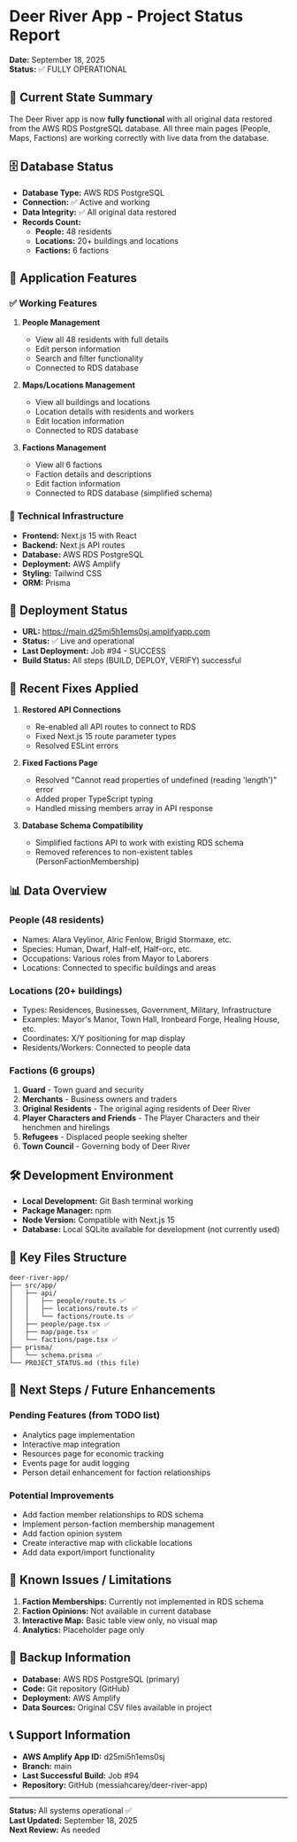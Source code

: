 # Deer River App - Project Status Report
**Date:** September 18, 2025  
**Status:** ✅ FULLY OPERATIONAL

## 🎯 Current State Summary

The Deer River app is now **fully functional** with all original data restored from the AWS RDS PostgreSQL database. All three main pages (People, Maps, Factions) are working correctly with live data from the database.

## 🗄️ Database Status

- **Database Type:** AWS RDS PostgreSQL
- **Connection:** ✅ Active and working
- **Data Integrity:** ✅ All original data restored
- **Records Count:**
  - **People:** 48 residents
  - **Locations:** 20+ buildings and locations
  - **Factions:** 6 factions

## 📱 Application Features

### ✅ Working Features

1. **People Management**
   - View all 48 residents with full details
   - Edit person information
   - Search and filter functionality
   - Connected to RDS database

2. **Maps/Locations Management**
   - View all buildings and locations
   - Location details with residents and workers
   - Edit location information
   - Connected to RDS database

3. **Factions Management**
   - View all 6 factions
   - Faction details and descriptions
   - Edit faction information
   - Connected to RDS database (simplified schema)

### 🔧 Technical Infrastructure

- **Frontend:** Next.js 15 with React
- **Backend:** Next.js API routes
- **Database:** AWS RDS PostgreSQL
- **Deployment:** AWS Amplify
- **Styling:** Tailwind CSS
- **ORM:** Prisma

## 🚀 Deployment Status

- **URL:** https://main.d25mi5h1ems0sj.amplifyapp.com
- **Status:** ✅ Live and operational
- **Last Deployment:** Job #94 - SUCCESS
- **Build Status:** All steps (BUILD, DEPLOY, VERIFY) successful

## 🔧 Recent Fixes Applied

1. **Restored API Connections**
   - Re-enabled all API routes to connect to RDS
   - Fixed Next.js 15 route parameter types
   - Resolved ESLint errors

2. **Fixed Factions Page**
   - Resolved "Cannot read properties of undefined (reading 'length')" error
   - Added proper TypeScript typing
   - Handled missing members array in API response

3. **Database Schema Compatibility**
   - Simplified factions API to work with existing RDS schema
   - Removed references to non-existent tables (PersonFactionMembership)

## 📊 Data Overview

### People (48 residents)
- Names: Alara Veylinor, Alric Fenlow, Brigid Stormaxe, etc.
- Species: Human, Dwarf, Half-elf, Half-orc, etc.
- Occupations: Various roles from Mayor to Laborers
- Locations: Connected to specific buildings and areas

### Locations (20+ buildings)
- Types: Residences, Businesses, Government, Military, Infrastructure
- Examples: Mayor's Manor, Town Hall, Ironbeard Forge, Healing House, etc.
- Coordinates: X/Y positioning for map display
- Residents/Workers: Connected to people data

### Factions (6 groups)
1. **Guard** - Town guard and security
2. **Merchants** - Business owners and traders
3. **Original Residents** - The original aging residents of Deer River
4. **Player Characters and Friends** - The Player Characters and their henchmen and hirelings
5. **Refugees** - Displaced people seeking shelter
6. **Town Council** - Governing body of Deer River

## 🛠️ Development Environment

- **Local Development:** Git Bash terminal working
- **Package Manager:** npm
- **Node Version:** Compatible with Next.js 15
- **Database:** Local SQLite available for development (not currently used)

## 📁 Key Files Structure

```
deer-river-app/
├── src/app/
│   ├── api/
│   │   ├── people/route.ts ✅
│   │   ├── locations/route.ts ✅
│   │   └── factions/route.ts ✅
│   ├── people/page.tsx ✅
│   ├── map/page.tsx ✅
│   └── factions/page.tsx ✅
├── prisma/
│   └── schema.prisma ✅
└── PROJECT_STATUS.md (this file)
```

## 🔮 Next Steps / Future Enhancements

### Pending Features (from TODO list)
- Analytics page implementation
- Interactive map integration
- Resources page for economic tracking
- Events page for audit logging
- Person detail enhancement for faction relationships

### Potential Improvements
- Add faction member relationships to RDS schema
- Implement person-faction membership management
- Add faction opinion system
- Create interactive map with clickable locations
- Add data export/import functionality

## 🚨 Known Issues / Limitations

1. **Faction Memberships:** Currently not implemented in RDS schema
2. **Faction Opinions:** Not available in current database
3. **Interactive Map:** Basic table view only, no visual map
4. **Analytics:** Placeholder page only

## 💾 Backup Information

- **Database:** AWS RDS PostgreSQL (primary)
- **Code:** Git repository (GitHub)
- **Deployment:** AWS Amplify
- **Data Sources:** Original CSV files available in project

## 📞 Support Information

- **AWS Amplify App ID:** d25mi5h1ems0sj
- **Branch:** main
- **Last Successful Build:** Job #94
- **Repository:** GitHub (messiahcarey/deer-river-app)

---

**Status:** All systems operational ✅  
**Last Updated:** September 18, 2025  
**Next Review:** As needed
